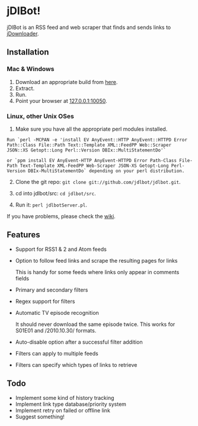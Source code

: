 # jDlBot!

jDlBot is an RSS feed and web scraper that finds and sends links to [jDownloader](http://www.jdownloader.org).

## Installation

### Mac & Windows

1.   Download an appropriate build from [here](http://github.com/jdlbot/jdlbot/downloads).
2.   Extract.
3.   Run.
4.   Point your browser at [127.0.0.1:10050](http://127.0.0.1:10050/).

### Linux, other Unix OSes

1.   Make sure you have all the appropriate perl modules installed.

    Run `perl -MCPAN -e 'install EV AnyEvent::HTTP AnyEvent::HTTPD Error Path::Class File::Path Text::Template XML::FeedPP Web::Scraper JSON::XS Getopt::Long Perl::Version DBIx::MultiStatementDo'`
    
    or `ppm install EV AnyEvent-HTTP AnyEvent-HTTPD Error Path-Class File-Path Text-Template XML-FeedPP Web-Scraper JSON-XS Getopt-Long Perl-Version DBIx-MultiStatementDo` depending on your perl distribution.

2.   Clone the git repo: `git clone git://github.com/jdlbot/jdlbot.git`.

3.   cd into jdlbot/src:  `cd jdlbot/src`.

4.   Run it:  `perl jdlbotServer.pl`.

If you have problems, please check the [wiki](http://github.com/jdlbot/jdlbot/wiki).

## Features

*   Support for RSS1 & 2 and Atom feeds

*   Option to follow feed links and scrape the resulting pages for links

    This is handy for some feeds where links only appear in comments fields

*   Primary and secondary filters

*   Regex support for filters

*   Automatic TV episode recognition

    It should never download the same episode twice.  This works for S01E01 and /2010.10.30/ formats.

*   Auto-disable option after a successful filter addition

*   Filters can apply to multiple feeds

*   Filters can specify which types of links to retrieve

## Todo

*   Implement some kind of history tracking
*   Implement link type database/priority system
*   Implement retry on failed or offline link
*   Suggest something!